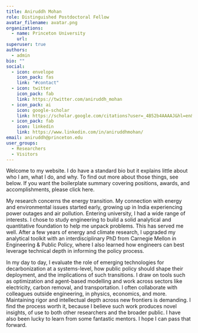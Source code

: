 ```yaml
---
title: Aniruddh Mohan
role: Distinguished Postdoctoral Fellow
avatar_filename: avatar.png
organizations:
  - name: Princeton University
    url: 
superuser: true
authors:
  - admin
bio: ""
social:
  - icon: envelope
    icon_pack: fas
    link: "#contact"
  - icon: twitter
    icon_pack: fab
    link: https://twitter.com/aniruddh_mohan
  - icon_pack: ai
    icon: google-scholar
    link: https://scholar.google.com/citations?user=_4B52b4AAAAJ&hl=en&oi=ao
  - icon_pack: fab
    icon: linkedin
    link: https://www.linkedin.com/in/aniruddhmohan/
email: aniruddh@princeton.edu
user_groups:
  - Researchers
  - Visitors
---
```

Welcome to my website. I do have a standard bio but it explains little about who I am, what I do, and why. To find out more about those things, see below. If you want the boilerplate summary covering positions, awards, and accomplishments, please click here. 

My research concerns the energy transition. My connection with energy and environmental issues started early, growing up in India experiencing power outages and air pollution. Entering university, I had a wide range of interests. I chose to study engineering to build a solid analytical and quantitative foundation to help me unpack problems. This has served me well. After a few years of energy and climate research, I upgraded my analytical toolkit with an interdisciplinary PhD from Carnegie Mellon in Engineering & Public Policy, where I also learned how engineers can best leverage technical depth in informing the policy process.

In my day to day, I evaluate the role of emerging technologies for decarbonization at a systems-level, how public policy should shape their deployment, and the implications of such transitions. I draw on tools such as optimization and agent-based modelling and work across sectors like electricity, carbon removal, and transportation. I often collaborate with colleagues outside engineering, in physics, economics, and more. Maintaining rigor and intellectual depth across new frontiers is demanding. I find the process worth it, because I believe such work produces novel insights, of use to both other researchers and the broader public. I have also been lucky to learn from some fantastic mentors. I hope I can pass that forward.
